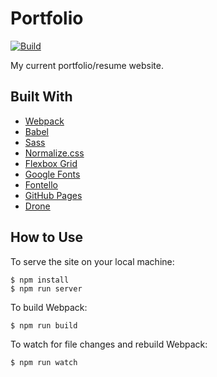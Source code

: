 # Portfolio

[![Build](https://drone.kputrajaya.com/api/badges/kiloev/portfolio/status.svg)](https://drone.kputrajaya.com/kiloev/portfolio)

My current portfolio/resume website.

## Built With

- [Webpack](https://webpack.js.org/)
- [Babel](https://babeljs.io/)
- [Sass](https://sass-lang.com/)
- [Normalize.css](https://necolas.github.io/normalize.css/)
- [Flexbox Grid](http://flexboxgrid.com/)
- [Google Fonts](https://fonts.google.com/)
- [Fontello](https://fontello.com/)
- [GitHub Pages](https://pages.github.com/)
- [Drone](https://drone.io/)

## How to Use

To serve the site on your local machine:

```
$ npm install
$ npm run server
```

To build Webpack:

```
$ npm run build
```


To watch for file changes and rebuild Webpack:

```
$ npm run watch
```
